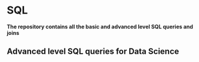 # SQL

**The repository contains all the basic and advanced level SQL queries and joins** 

## Advanced level SQL queries for Data Science
